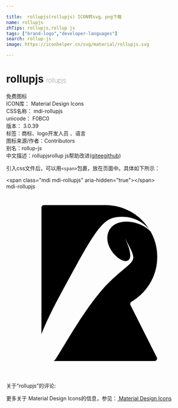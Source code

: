 ```yaml
---

title:  rollupjs(rollupjs) ICON转svg、png下载
name: rollupjs
zhTips: rollupjs,rollup js
tags: ["brand-logo","developer-languages"]
search: rollup-js
image: https://iconhelper.cn/svg/material/rollupjs.svg

---
```


# rollupjs  <small style="font-size: 60%;font-weight: 100">rollupjs</small>


<div class="detail-page">
<p>
<span><span class="badge-success badge">免费图标</span> </span>
<br/>
<span>
ICON库：
<span class="badge-secondary badge">Material Design Icons</span> 
</span>
<br/>
<span>
CSS名称：
<span class="badge-secondary badge">mdi-rollupjs</span> 
</span>
<br/>
<span>
unicode：
<span class="badge-secondary badge">F0BC0</span> 
<copy-btn content='F0BC0' btn-title=""></copy-btn>
<copy-btn :content='String.fromCodePoint(parseInt("F0BC0", 16))' btn-title="复制U"></copy-btn>
</span>
<br/>
<span>
版本：
<span class="badge-secondary badge">3.0.39</span> 
</span><br/><span>标签：<span class="badge-light badge"><router-link to="/tags/brand-logo.html">商标、logo</router-link></span><span class="badge-light badge"><router-link to="/tags/developer-languages.html">开发人员 、语言</router-link></span></span>
<br/>
<span>图标来源/作者：<span class="badge-light badge">Contributors</span></span> 
<br/>
<span>别名：<span class="badge-light badge">rollup-js</span></span><br/><span class="zh-detail">中文描述：<span class="badge-primary badge">rollupjs</span><span class="badge-primary badge">rollup js</span><span class="help-link"><span>帮助改进</span>(<a href="https://gitee.com/liuwave/icon-helper/edit/master/json/material/rollupjs.json" target="_blank" rel="noopener noreferrer">gitee</a><a href="https://github.com/liuwave/icon-helper/edit/master/json/material/rollupjs.json" target="_blank" rel="noopener noreferrer">github</a></span>)</span><br/>
</p>
</div>
<div class="alert alert-dark">
  <i class="mdi mdi-rollupjs mdi-48px"></i>
  <i class="mdi mdi-rollupjs mdi-36px"></i>
  <i class="mdi mdi-rollupjs mdi-24px"></i>
  <i class="mdi mdi-rollupjs mdi-18px"></i>
</div>
<div>
  <p>引入css文件后，可以用<code>&lt;span&gt;</code>包裹，放在页面中。具体如下所示：    
  </p>
  <div class="alert alert-primary" style="font-size: 14px">
    &lt;span class="mdi mdi-rollupjs" aria-hidden="true"&gt;&lt;/span&gt;
    <copy-btn content='<span class="mdi mdi-rollupjs" aria-hidden="true"></span>'></copy-btn>
  </div>
  <div class="alert alert-secondary">
    <i class="mdi mdi-rollupjs"
    style="font-size: 24px"
    aria-hidden="true"></i> mdi-rollupjs
    <copy-btn content="mdi-rollupjs" btn-title="复制图标名称"></copy-btn>
  </div>
</div>
<div id="svg" class="svg-wrap">
<svg xmlns="http://www.w3.org/2000/svg" viewBox="0 0 24 24"><path d="M19.46,8.64C19.46,11.11 18.11,13.26 16.12,14.4C16,14.5 15.93,14.66 16,14.81L19.41,21.55C19.5,21.76 19.36,22 19.13,22H6.1L6.17,21.96C6.66,21.68 10.06,14.97 13.38,11.79C16.7,8.61 17.12,9.67 15.29,6.21C15.29,6.21 16.7,8.96 15.5,9.17C14.56,9.34 12.4,7.25 13.2,5.37C14,3.53 17.15,3.88 18.6,5.38C19.15,6.34 19.46,7.45 19.46,8.64M7.16,13.13C5.84,15.56 5,17.33 4.54,18.57V2.31C4.54,2.14 4.68,2 4.85,2H12.92C15.26,2.04 17.31,3.28 18.46,5.15C17.62,4.1 16.3,3.5 15,3.5C12.53,3.5 11.91,4.4 7.16,13.13Z" /></svg>
</div>
<detail full-name='mdi-rollupjs'></detail>
<div>
<p>关于“rollupjs”的评论:</p>
</div>
<Vssue title="关于“rollupjs”的评论" ></Vssue>    
<div><p>更多关于 Material Design Icons的信息，参见：<a target="_blank" href="https://iconhelper.cn/material.html"> Material Design Icons</a>
</p></div>
